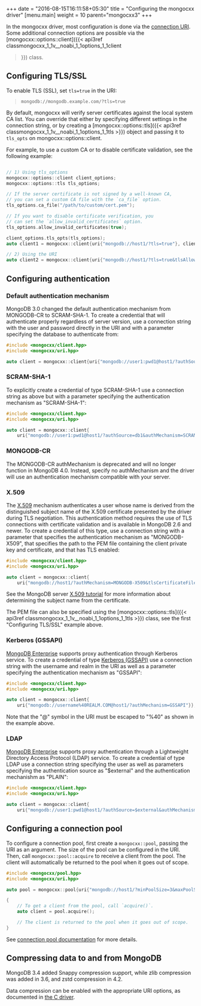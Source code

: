 +++
date = "2016-08-15T16:11:58+05:30"
title = "Configuring the mongocxx driver"
[menu.main]
  weight = 10
  parent="mongocxx3"
+++

In the mongocxx driver, most configuration is done via the [connection
URI](https://www.mongodb.com/docs/manual/reference/connection-string/).  Some
additional connection options are possible via the
[mongocxx::options::client]({{< api3ref classmongocxx_1_1v__noabi_1_1options_1_1client
>}}) class.

## Configuring TLS/SSL

To enable TLS (SSL), set `tls=true` in the URI:

> `mongodb://mongodb.example.com/?tls=true`

By default, mongocxx will verify server certificates against the local
system CA list.  You can override that either by specifying different settings in
the connection string, or by creating a
[mongocxx::options::tls]({{< api3ref classmongocxx_1_1v__noabi_1_1options_1_1tls >}})
object and passing it to `tls_opts` on mongocxx::options::client.

For example, to use a custom CA or to disable certificate validation,
see the following example:

```cpp

// 1) Using tls_options
mongocxx::options::client client_options;
mongocxx::options::tls tls_options;

// If the server certificate is not signed by a well-known CA,
// you can set a custom CA file with the `ca_file` option.
tls_options.ca_file("/path/to/custom/cert.pem");

// If you want to disable certificate verification, you
// can set the `allow_invalid_certificates` option.
tls_options.allow_invalid_certificates(true);

client_options.tls_opts(tls_options);
auto client1 = mongocxx::client{uri{"mongodb://host1/?tls=true"}, client_options};

// 2) Using the URI
auto client2 = mongocxx::client{uri{"mongodb://host1/?tls=true&tlsAllowInvalidCertificates=true&tlsCAFile=/path/to/custom/cert.pem"}};
```

## Configuring authentication

### Default authentication mechanism

MongoDB 3.0 changed the default authentication mechanism from MONGODB-CR
to SCRAM-SHA-1. To create a credential that will authenticate properly
regardless of server version, use a connection string with the user and
password directly in the URI and with a parameter specifying the database
to authenticate from:

```cpp
#include <mongocxx/client.hpp>
#include <mongocxx/uri.hpp>

auto client = mongocxx::client{uri{"mongodb://user1:pwd1@host1/?authSource=db1"}};
```

### SCRAM-SHA-1

To explicitly create a credential of type SCRAM-SHA-1 use a connection
string as above but with a parameter specifying the authentication
mechanism as "SCRAM-SHA-1":

```cpp
#include <mongocxx/client.hpp>
#include <mongocxx/uri.hpp>

auto client = mongocxx::client{
    uri{"mongodb://user1:pwd1@host1/?authSource=db1&authMechanism=SCRAM-SHA-1"}};
```

### MONGODB-CR

The MONGODB-CR authMechanism is deprecated and will no longer function in MongoDB 4.0. Instead, specify no authMechanism and the driver
will use an authentication mechanism compatible with your server.

### X.509

The [X.509](https://www.mongodb.com/docs/manual/core/security-x.509/)
mechanism authenticates a user whose name is derived from the distinguished
subject name of the X.509 certificate presented by the driver during TLS
negotiation. This authentication method requires the use of TLS
connections with certificate validation and is available in MongoDB 2.6
and newer. To create a credential of this type, use a connection string with a
parameter that specifies the authentication mechanism as "MONGODB-X509",
that specifies the path to the PEM file containing the client private key
and certificate, and that has TLS enabled:

```cpp
#include <mongocxx/client.hpp>
#include <mongocxx/uri.hpp>

auto client = mongocxx::client{
    uri{"mongodb://host1/?authMechanism=MONGODB-X509&tlsCertificateFile=client.pem&tls=true"}};
```

See the MongoDB server
[X.509 tutorial](https://www.mongodb.com/docs/manual/tutorial/configure-x509-client-authentication/)
for more information about determining the subject name from the
certificate.

The PEM file can also be specified using the [mongocxx::options::tls]({{< api3ref classmongocxx_1_1v__noabi_1_1options_1_1tls >}}) class, see the first "Configuring TLS/SSL" example above.

### Kerberos (GSSAPI)

[MongoDB Enterprise](https://www.mongodb.com/products/mongodb-enterprise)
supports proxy authentication through Kerberos service. To create a
credential of type [Kerberos (GSSAPI)](https://www.mongodb.com/docs/manual/core/kerberos/)
use a connection string with the username and realm in the URI as well as
a parameter specifying the authentication mechanism as "GSSAPI":

```cpp
#include <mongocxx/client.hpp>
#include <mongocxx/uri.hpp>

auto client = mongocxx::client{
    uri{"mongodb://username%40REALM.COM@host1/?authMechanism=GSSAPI"}};
```

Note that the "@" symbol in the URI must be escaped to "%40" as shown in the example above.

### LDAP

[MongoDB Enterprise](https://www.mongodb.com/products/mongodb-enterprise)
supports proxy authentication through a Lightweight Directory Access
Protocol (LDAP) service. To create a credential of type LDAP use a
connection string specifying the user as well as parameters specifying
the authentication source as "$external" and the authentication mechanishm
as "PLAIN":

```cpp
#include <mongocxx/client.hpp>
#include <mongocxx/uri.hpp>

auto client = mongocxx::client{
    uri{"mongodb://user1:pwd1@host1/?authSource=$external&authMechanism=PLAIN"}};
```

## Configuring a connection pool

To configure a connection pool, first create a `mongocxx::pool`, passing
the URI as an argument. The size of the pool can be configured in the URI.
Then, call `mongocxx::pool::acquire` to receive a client from the pool.
The client will automatically be returned to the pool when it goes out of
scope.

```cpp
#include <mongocxx/pool.hpp>
#include <mongocxx/uri.hpp>

auto pool = mongocxx::pool{uri{"mongodb://host1/?minPoolSize=3&maxPoolSize=5"}};

{
    // To get a client from the pool, call `acquire()`.
    auto client = pool.acquire();

    // The client is returned to the pool when it goes out of scope.
}
```
 
See [connection pool documentation](../connection-pools) for more details.

## Compressing data to and from MongoDB

MongoDB 3.4 added Snappy compression support, while zlib compression was added
in 3.6, and zstd compression in 4.2.

Data compression can be enabled with the appropriate URI options, as documented
in [the C driver](https://mongoc.org/libmongoc/current/data-compression.html).
